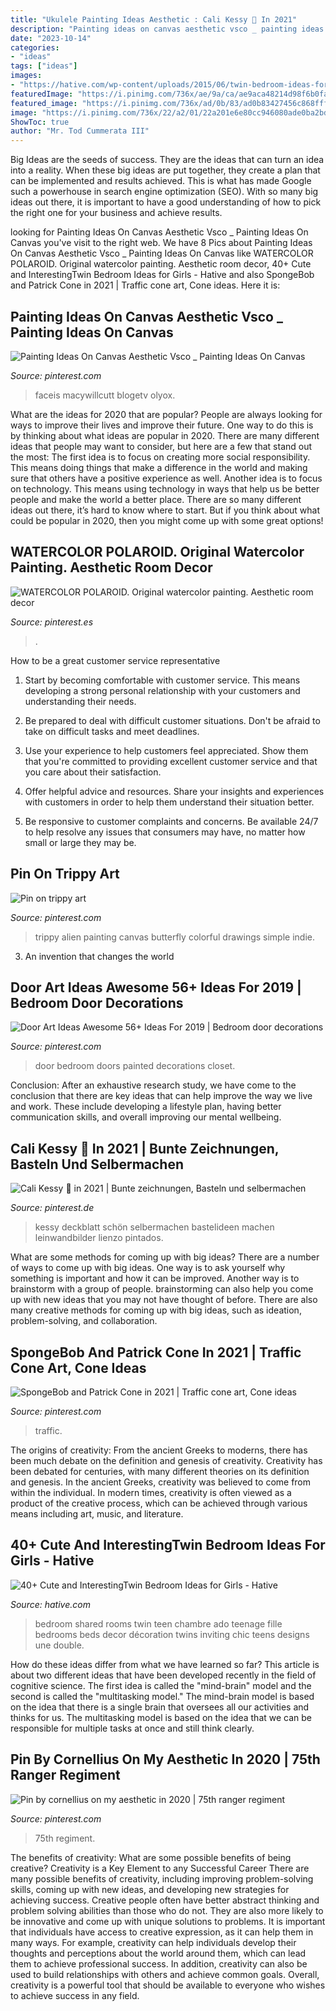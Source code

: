 ```yaml
---
title: "Ukulele Painting Ideas Aesthetic : Cali Kessy 🌵 In 2021"
description: "Painting ideas on canvas aesthetic vsco _ painting ideas on canvas"
date: "2023-10-14"
categories:
- "ideas"
tags: ["ideas"]
images:
- "https://hative.com/wp-content/uploads/2015/06/twin-bedroom-ideas-for-girls/17-twin-bedroom-ideas-for-girls.jpg"
featuredImage: "https://i.pinimg.com/736x/ae/9a/ca/ae9aca48214d98f6b0fabed1f82ff48b.jpg"
featured_image: "https://i.pinimg.com/736x/ad/0b/83/ad0b83427456c868fff37fa4a13de10e.jpg"
image: "https://i.pinimg.com/736x/22/a2/01/22a201e6e80cc946080ade0ba2bdf251.jpg"
ShowToc: true
author: "Mr. Tod Cummerata III"
---
```



Big Ideas are the seeds of success. They are the ideas that can turn an idea into a reality. When these big ideas are put together, they create a plan that can be implemented and results achieved. This is what has made Google such a powerhouse in search engine optimization (SEO). With so many big ideas out there, it is important to have a good understanding of how to pick the right one for your business and achieve results.

	

		
looking for Painting Ideas On Canvas Aesthetic Vsco _ Painting Ideas On Canvas you've visit to the right web. We have 8 Pics about Painting Ideas On Canvas Aesthetic Vsco _ Painting Ideas On Canvas like WATERCOLOR POLAROID. Original watercolor painting. Aesthetic room decor, 40+ Cute and InterestingTwin Bedroom Ideas for Girls - Hative and also SpongeBob and Patrick Cone in 2021 | Traffic cone art, Cone ideas. Here it is:
		
    
## Painting Ideas On Canvas Aesthetic Vsco _ Painting Ideas On Canvas

<img loading=lazy src="https://i.pinimg.com/736x/6f/36/2d/6f362d141bc9a9dad4f31f3b0dc40160.jpg" onerror="this.onerror=null;this.src='https://tse1.mm.bing.net/th?id=OIP.Zieq1g_2L15II44fDLLz6AHaJ5&amp;pid=15.1';" alt="Painting Ideas On Canvas Aesthetic Vsco _ Painting Ideas On Canvas">

_Source: pinterest.com_

>faceis macywillcutt blogetv olyox. 

	

What are the ideas for 2020 that are popular?
People are always looking for ways to improve their lives and improve their future. One way to do this is by thinking about what ideas are popular in 2020. There are many different ideas that people may want to consider, but here are a few that stand out the most: 
The first idea is to focus on creating more social responsibility. This means doing things that make a difference in the world and making sure that others have a positive experience as well. Another idea is to focus on technology. This means using technology in ways that help us be better people and make the world a better place. 
There are so many different ideas out there, it’s hard to know where to start. But if you think about what could be popular in 2020, then you might come up with some great options!

    
## WATERCOLOR POLAROID. Original Watercolor Painting. Aesthetic Room Decor

<img loading=lazy src="https://i.pinimg.com/736x/22/a2/01/22a201e6e80cc946080ade0ba2bdf251.jpg" onerror="this.onerror=null;this.src='https://tse1.mm.bing.net/th?id=OIP.vzu4HKle7H3EY7aMYmk4rQHaJ3&amp;pid=15.1';" alt="WATERCOLOR POLAROID. Original watercolor painting. Aesthetic room decor">

_Source: pinterest.es_

>. 

	

How to be a great customer service representative
1. Start by becoming comfortable with customer service. This means developing a strong personal relationship with your customers and understanding their needs.
2. Be prepared to deal with difficult customer situations. Don't be afraid to take on difficult tasks and meet deadlines.

3. Use your experience to help customers feel appreciated. Show them that you're committed to providing excellent customer service and that you care about their satisfaction.

4. Offer helpful advice and resources. Share your insights and experiences with customers in order to help them understand their situation better.

5. Be responsive to customer complaints and concerns. Be available 24/7 to help resolve any issues that consumers may have, no matter how small or large they may be.

    
## Pin On Trippy Art

<img loading=lazy src="https://i.pinimg.com/736x/ad/0b/83/ad0b83427456c868fff37fa4a13de10e.jpg" onerror="this.onerror=null;this.src='https://tse1.mm.bing.net/th?id=OIP.T6PYXzEcPmJS_hEzR2Jh4QHaNK&amp;pid=15.1';" alt="Pin on trippy art">

_Source: pinterest.com_

>trippy alien painting canvas butterfly colorful drawings simple indie. 

	

3. An invention that changes the world 

    
## Door Art Ideas Awesome 56+ Ideas For 2019 | Bedroom Door Decorations

<img loading=lazy src="https://i.pinimg.com/736x/ae/9a/ca/ae9aca48214d98f6b0fabed1f82ff48b.jpg" onerror="this.onerror=null;this.src='https://tse2.mm.bing.net/th?id=OIP.u7or6bQBCVufGBij8Iot9QAAAA&amp;pid=15.1';" alt="Door Art Ideas Awesome 56+ Ideas For 2019 | Bedroom door decorations">

_Source: pinterest.com_

>door bedroom doors painted decorations closet. 

	

Conclusion:
After an exhaustive research study, we have come to the conclusion that there are key ideas that can help improve the way we live and work. These include developing a lifestyle plan, having better communication skills, and overall improving our mental wellbeing.

    
## Cali Kessy 🌵 In 2021 | Bunte Zeichnungen, Basteln Und Selbermachen

<img loading=lazy src="https://i.pinimg.com/736x/b0/a7/fe/b0a7fe3b5017fad4a5cf00649de5773e.jpg" onerror="this.onerror=null;this.src='https://tse2.mm.bing.net/th?id=OIP.qJ6kBblP4bBVjSGUW-Q5aAHaJK&amp;pid=15.1';" alt="Cali Kessy 🌵 in 2021 | Bunte zeichnungen, Basteln und selbermachen">

_Source: pinterest.de_

>kessy deckblatt schön selbermachen bastelideen machen leinwandbilder lienzo pintados. 

	

What are some methods for coming up with big ideas?
There are a number of ways to come up with big ideas. One way is to ask yourself why something is important and how it can be improved. Another way is to brainstorm with a group of people. brainstorming can also help you come up with new ideas that you may not have thought of before. There are also many creative methods for coming up with big ideas, such as ideation, problem-solving, and collaboration.

    
## SpongeBob And Patrick Cone In 2021 | Traffic Cone Art, Cone Ideas

<img loading=lazy src="https://i.pinimg.com/736x/37/c2/6d/37c26d1e9fda985048bd65518cfa84c3.jpg" onerror="this.onerror=null;this.src='https://tse3.mm.bing.net/th?id=OIP.mz4eSzDwI6P6tKSb2jWwGgHaJ3&amp;pid=15.1';" alt="SpongeBob and Patrick Cone in 2021 | Traffic cone art, Cone ideas">

_Source: pinterest.com_

>traffic. 

	

The origins of creativity: From the ancient Greeks to moderns, there has been much debate on the definition and genesis of creativity.
Creativity has been debated for centuries, with many different theories on its definition and genesis. In the ancient Greeks, creativity was believed to come from within the individual. In modern times, creativity is often viewed as a product of the creative process, which can be achieved through various means including art, music, and literature.

    
## 40+ Cute And InterestingTwin Bedroom Ideas For Girls - Hative

<img loading=lazy src="https://hative.com/wp-content/uploads/2015/06/twin-bedroom-ideas-for-girls/17-twin-bedroom-ideas-for-girls.jpg" onerror="this.onerror=null;this.src='https://tse3.mm.bing.net/th?id=OIP.NVVvi3kDL_KyijkXqlGCPQHaF2&amp;pid=15.1';" alt="40+ Cute and InterestingTwin Bedroom Ideas for Girls - Hative">

_Source: hative.com_

>bedroom shared rooms twin teen chambre ado teenage fille bedrooms beds decor décoration twins inviting chic teens designs une double. 

	

How do these ideas differ from what we have learned so far?
This article is about two different ideas that have been developed recently in the field of cognitive science. The first idea is called the "mind-brain" model and the second is called the "multitasking model." The mind-brain model is based on the idea that there is a single brain that oversees all our activities and thinks for us. The multitasking model is based on the idea that we can be responsible for multiple tasks at once and still think clearly.

    
## Pin By Cornellius On My Aesthetic In 2020 | 75th Ranger Regiment

<img loading=lazy src="https://i.pinimg.com/736x/16/9a/6b/169a6b599407afec507007363fff6d87.jpg" onerror="this.onerror=null;this.src='https://tse4.mm.bing.net/th?id=OIP.j5B4YTAnriwf4tsd9RJABQHaEp&amp;pid=15.1';" alt="Pin by cornellius on my aesthetic in 2020 | 75th ranger regiment">

_Source: pinterest.com_

>75th regiment. 

	

The benefits of creativity: What are some possible benefits of being creative?
Creativity is a Key Element to any Successful Career
There are many possible benefits of creativity, including improving problem-solving skills, coming up with new ideas, and developing new strategies for achieving success. Creative people often have better abstract thinking and problem solving abilities than those who do not. They are also more likely to be innovative and come up with unique solutions to problems. It is important that individuals have access to creative expression, as it can help them in many ways. For example, creativity can help individuals develop their thoughts and perceptions about the world around them, which can lead them to achieve professional success. In addition, creativity can also be used to build relationships with others and achieve common goals. Overall, creativity is a powerful tool that should be available to everyone who wishes to achieve success in any field.

